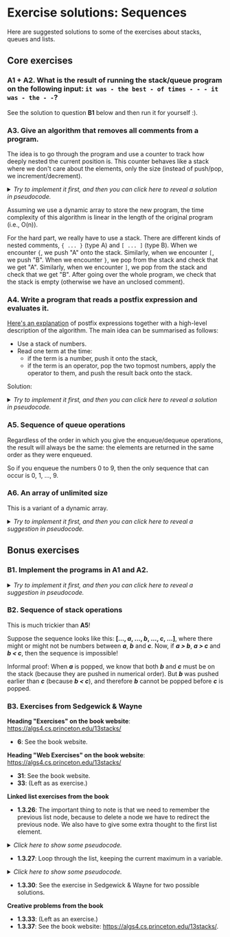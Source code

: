 # Exercise solutions: Sequences

Here are suggested solutions to some of the exercises about stacks, queues and lists.

## Core exercises

### A1 + A2. What is the result of running the stack/queue program on the following input: `it was - the best - of times - - - it was - the - -`?

See the solution to question **B1** below and then run it for yourself :).

### A3. Give an algorithm that removes all comments from a program.

The idea is to go through the program and use a counter to track how deeply nested the current position is.
This counter behaves like a stack where we don't care about the elements, only the size (instead of push/pop, we increment/decrement).

<p><details><summary><em>Try to implement it first, and then you can click here to reveal a solution in pseudocode.</em></summary>

```python
comments = 0
for each character in program:
    if character == "{":
        comments += 1
    else if character == "}":
        if comments == 0:
            throw error "comment end without start"
        comments -= 1
    else:
        if comments == 0:
            add character to new program
if comments > 0:
    throw error "comment start without end"
```
</details></p>

Assuming we use a dynamic array to store the new program, the time complexity of this algorithm is linear in the length of the original program (i.e., O(n)).

For the hard part, we really have to use a stack.
There are different kinds of nested comments, `{ ... }` (type A) and `[ ... ]` (type B).
When we encounter `{`, we push "A" onto the stack.
Similarly, when we encounter `[`, we push "B".
When we encounter `}`, we pop from the stack and check that we get "A".
Similarly, when we encounter `]`, we pop from the stack and check that we get "B".
After going over the whole program, we check that the stack is empty (otherwise we have an unclosed comment).

### A4. Write a program that reads a postfix expression and evaluates it.

[Here's an explanation](http://mathcenter.oxford.emory.edu/site/cs171/postfixExpressions/) of postfix expressions together with a high-level description of the algorithm.
The main idea can be summarised as follows:

- Use a stack of numbers.
- Read one term at the time:
  - if the term is a number, push it onto the stack,
  - if the term is an operator, pop the two topmost numbers, apply the operator to them, and push the result back onto the stack.

Solution:

<p><details><summary><em>Try to implement it first, and then you can click here to reveal a solution in pseudocode.</em></summary>

```python
stack = new Stack()
for each token in the input stream:
    if token == ".":
        print stack.pop()
    else if token == "+":
        stack.push(stack.pop() + stack.pop())
    else if token == "+":
        stack.push(stack.pop() + stack.pop())
    else if token == "-":
        stack.push(stack.pop() + stack.pop())
    else if token == "*":
        stack.push(stack.pop() + stack.pop())
    else:
        stack.push(token parsed as an integer)
```
</details></p>

### A5. Sequence of queue operations

Regardless of the order in which you give the enqueue/dequeue operations, the result will always be the same: the elements are returned in the same order as they were enqueued.

So if you enqueue the numbers 0 to 9, then the only sequence that can occur is 0, 1, …, 9.

### A6. An array of unlimited size

This is a variant of a dynamic array.

<p><details><summary><em>Try to implement it first, and then you can click here to reveal a suggestion in pseudocode.</em></summary>

```python
class UnlimitedSizeArray:
    array = new Array of size 1

    get(index):
        return array[index]

    # Here is one way to implement `set`.
    set(index, value):
        # Repeatedly double the array until it's big enough
        while index >= array.size():
            resize(array.size()*2)
        array[index] = value

    # Here is another way. Both ways work!
    set(index, value):
        # If the array is too small, increase its size.
        # But, to avoid having to copy the array too often,
        # at least double the size of the array.
        if index >= array.size():
            resize(max(array.size()*2, index+1))
        array[index] = value

    # A private method to resize the array.
    resize(newSize):
        oldArray = array
        array = new Array of size newSize
        for i in 0 ... array.size()-1:
            array[i] = oldArray[i]
```
</details></p>

## Bonus exercises

### B1. Implement the programs in A1 and A2.

<p><details><summary><em>Try to implement it first, and then you can click here to reveal a suggestion in pseudocode.</em></summary>

```python
stack = new Stack()
for every word in the input stream:
    if word == "-":
        print(stack.pop())
    else:
        stack.push(word)
print(stack.size(), "elements left on stack")
```
</details></p>

### B2. Sequence of stack operations

This is much trickier than **A5**!

Suppose the sequence looks like this: **[…, *a*, …, *b*, …, *c*, …]**, where there might or might not be numbers between ***a***, ***b*** and ***c***.
Now, if ***a > b***, ***a > c*** and ***b < c***, then the sequence is impossible!

Informal proof:
When ***a*** is popped, we know that both ***b*** and ***c*** must be on the stack (because they are pushed in numerical order).
But ***b*** was pushed earlier than ***c*** (because ***b < c***), and therefore ***b*** cannot be popped before ***c*** is popped.

### B3. Exercises from Sedgewick & Wayne

**Heading "Exercises" on the book website**: <https://algs4.cs.princeton.edu/13stacks/>

- **6**: See the book website.

**Heading "Web Exercises" on the book website**: <https://algs4.cs.princeton.edu/13stacks/>

- **31**: See the book website.
- **33**: (Left as as exercise.)

**Linked list exercises from the book**

- **1.3.26**:
The important thing to note is that we need to remember the previous list node, because to delete a node we have to redirect the previous node.
We also have to give some extra thought to the first list element.

<p><details><summary><em>Click here to show some pseudocode.</em></summary>

```python
previous = null
current = list.first
while current is not null:
    if current.item is not equal to key:
        previous = current
    else if previous is null:
        list.first = current.next   # we remove the first element in the list
    else:
        previous.next = current.next   # we remove an inner element
    current = current.next
```
</details></p>

- **1.3.27**: Loop through the list, keeping the current maximum in a variable.

<p><details><summary><em>Click here to show some pseudocode.</em></summary>

```python
max = 0
current : Node = list.first
while current is not null:
    if current.item > max:
        max = current.item
    current = current.next
```
</details></p>

- **1.3.30**: See the exercise in Sedgewick & Wayne for two possible solutions.

**Creative problems from the book**

- **1.3.33**: (Left as an exercise.)
- **1.3.37**: See the book website: <https://algs4.cs.princeton.edu/13stacks/>.
